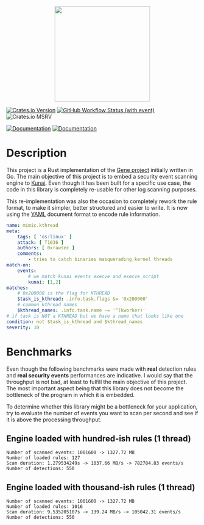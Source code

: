 <div align="center"><img src="assets/logo.svg" width="250"/></div>

[![Crates.io Version](https://img.shields.io/crates/v/gene?style=for-the-badge)](https://crates.io/crates/gene)
[![GitHub Workflow Status (with event)](https://img.shields.io/github/actions/workflow/status/0xrawsec/gene-rs/ci.yml?style=for-the-badge&logo=github)](https://github.com/kunai-project/gene-rs/actions)
![Crates.io MSRV](https://img.shields.io/crates/msrv/gene?style=for-the-badge)

[![Documentation](https://img.shields.io/badge/docs-gene-blue.svg?style=for-the-badge&logo=docsdotrs)](https://docs.rs/gene)
[![Documentation](https://img.shields.io/badge/docs-gene_derive-purple.svg?style=for-the-badge&logo=docsdotrs)](https://docs.rs/gene_derive)

# Description

This project is a Rust implementation of the [Gene project](https://github.com/0xrawsec/gene) initially 
written in Go. The main objective of this project is to embed a security event scanning engine to
[Kunai](https://github.com/kunai-project/kunai). Even though it has been built for a specific use case,
the code in this library is completely re-usable for other log scanning purposes.

This re-implementation was also the occasion to completely rework the rule format, to
make it simpler, better structured and easier to write. It is now using the [YAML](https://yaml.org/) document 
format to encode rule information.

```yaml
name: mimic.kthread
meta:
    tags: [ 'os:linux' ]
    attack: [ T1036 ]
    authors: [ 0xrawsec ]
    comments:
        - tries to catch binaries masquerading kernel threads
match-on:
    events:
        # we match kunai events execve and execve_script
        kunai: [1,2]
matches:
    # 0x200000 is the flag for KTHREAD
    $task_is_kthread: .info.task.flags &= '0x200000'
    # common kthread names 
    $kthread_names: .info.task.name ~= '^(kworker)'
# if task is NOT a KTHREAD but we have a name that looks like one
condition: not $task_is_kthread and $kthread_names
severity: 10
```

# Benchmarks

Even though the following benchmarks were made with **real** detection rules and **real security events**
performances are indicative. I would say that the throughput is not bad, at least to fulfill the main objective of
this project. The most important aspect being that this library does not become the bottleneck of the
program in which it is embedded.

To determine whether this library might be a bottleneck for your application, try to evaluate the number
of events you want to scan per second and see if it is above the processing throughput.

## Engine loaded with hundred-ish rules (1 thread)

```
Number of scanned events: 1001600 -> 1327.72 MB
Number of loaded rules: 127
Scan duration: 1.279534249s -> 1037.66 MB/s -> 782784.83 events/s
Number of detections: 550
```

## Engine loaded with thousand-ish rules (1 thread)

```
Number of scanned events: 1001600 -> 1327.72 MB
Number of loaded rules: 1016
Scan duration: 9.535205107s -> 139.24 MB/s -> 105042.31 events/s
Number of detections: 550
```







